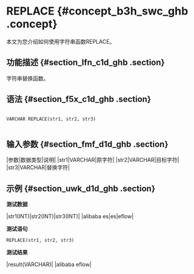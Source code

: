 # REPLACE {#concept_b3h_swc_ghb .concept}

本文为您介绍如何使用字符串函数REPLACE。

## 功能描述 {#section_lfn_c1d_ghb .section}

字符串替换函数。

## 语法 {#section_f5x_c1d_ghb .section}

```

VARCHAR REPLACE(str1, str2, str3)


```

## 输入参数 {#section_fmf_d1d_ghb .section}

|参数|数据类型|说明|
|str1|VARCHAR|原字符|
|str2|VARCHAR|目标字符|
|str3|VARCHAR|替换字符|

## 示例 {#section_uwk_d1d_ghb .section}

**测试数据**

|str1\(INT\)|str2\(INT\)|str3\(INT\)|
|alibaba es|es|eflow|

**测试语句**

```
REPLACE(str1, str2, str3)
```

**测试结果**

|result\(VARCHAR\)|
|alibaba eflow|

